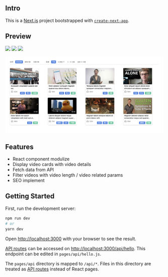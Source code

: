 ## Intro

This is a [Next.js](https://nextjs.org/) project bootstrapped with [`create-next-app`](https://github.com/vercel/next.js/tree/canary/packages/create-next-app).

## Preview

[![](https://img.shields.io/badge/React-20232A?style=for-the-badge&logo=react&logoColor=61DAFB)](# "react") [![](https://img.shields.io/badge/nextjs-000000?style=for-the-badge)](# "NextJs") [![](https://img.shields.io/badge/Sass-CC6699?style=for-the-badge&logo=sass&logoColor=white)](# "sass")

[![](https://raw.githubusercontent.com/LizzzYu/video-filtered-list/main/src/assets/image/preview.png)](https://raw.githubusercontent.com/LizzzYu/video-filtered-list/main/src/assets/image/preview.png "preview")

## Features

- React component modulize
- Display video cards with video details
- Fetch data from API
- Filter videos with video length / video related params
- SEO implement

## Getting Started

First, run the development server:

```bash
npm run dev
# or
yarn dev
```

Open [http://localhost:3000](http://localhost:3000) with your browser to see the result.

[API routes](https://nextjs.org/docs/api-routes/introduction) can be accessed on [http://localhost:3000/api/hello](http://localhost:3000/api/hello). This endpoint can be edited in `pages/api/hello.js`.

The `pages/api` directory is mapped to `/api/*`. Files in this directory are treated as [API routes](https://nextjs.org/docs/api-routes/introduction) instead of React pages.

